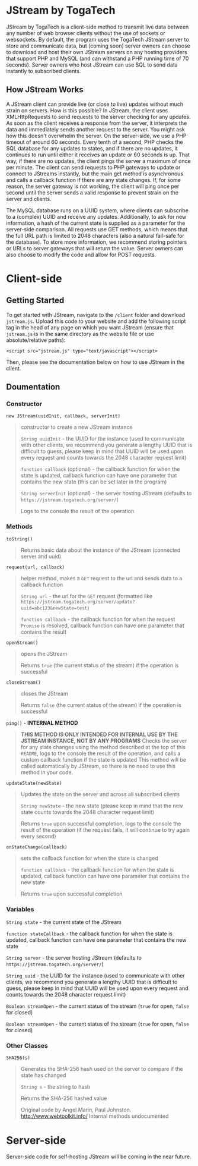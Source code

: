 # JStream by TogaTech
JStream by TogaTech is a client-side method to transmit live data between any number of web browser clients without the use of sockets or websockets. By default, the program uses the TogaTech JStream server to store and communicate data, but (coming soon) server owners can choose to download and host their own JStream servers on any hosting providers that support PHP and MySQL (and can withstand a PHP running time of 70 seconds). Server owners who host JStream can use SQL to send data instantly to subscribed clients.

## How JStream Works
A JStream client can provide live (or close to live) updates without much strain on servers. How is this possible? In JStream, the client uses XMLHttpRequests to send requests to the server checking for any updates. As soon as the client receives a response from the server, it interprets the data and immediately sends another request to the server. You might ask how this doesn't overwhelm the server. On the server-side, we use a PHP timeout of around 60 seconds. Every tenth of a second, PHP checks the SQL database for any updates to states, and if there are no updates, it continues to run until either it receives an update or 60 seconds is up. That way, if there are no updates, the client pings the server a maximum of once per minute. The client can send requests to PHP gateways to update or connect to JStreams instantly, but the main get method is asynchronous and calls a callback function if there are any state changes. If, for some reason, the server gateway is not working, the client will ping once per second until the server sends a valid response to prevent strain on the server and clients.

The MySQL database runs on a UUID system, where clients can subscribe to a (complex) UUID and receive any updates. Additionally, to ask for new information, a hash of the current state is supplied as a parameter for the server-side comparison. All requests use GET methods, which means that the full URL path is limited to 2048 characters (also a natural fail-safe for the database). To store more information, we recommend storing pointers or URLs to server gateways that will return the value. Server owners can also choose to modify the code and allow for POST requests.


# Client-side

## Getting Started
To get started with JStream, navigate to the `/client` folder and download `jstream.js`. Upload this code to your website and add the following script tag in the head of any page on which you want JStream (ensure that `jstream.js` is in the same directory as the website file or use absolute/relative paths):

`<script src="jstream.js" type="text/javascript"></script>`

Then, please see the documentation below on how to use JStream in the client.

## Doumentation

### Constructor

`new JStream(uuidInit, callback, serverInit)`

> constructor to create a new JStream instance
> 
> `String uuidInit` - the UUID for the instance (used to communicate with other clients, we recommend you generate a lengthy UUID that is difficult to guess, please keep in mind that UUID will be used upon every request and counts towards the 2048 character request limit)
> 
> `function callback` (optional) - the callback function for when the state is updated, callback function can have one parameter that contains the new state (this can be set later in the program)
> 
> `String serverInit` (optional) - the server hosting JStream (defaults to `https://jstream.togatech.org/server/`)
>
> Logs to the console the result of the operation

### Methods

`toString()`

> Returns basic data about the instance of the JStream (connected server and uuid)

`request(url, callback)`

> helper method, makes a `GET` request to the url and sends data to a callback function
>
> `String url` - the url for the `GET` request (formatted like `https://jstream.togatech.org/server/update?uuid=abc123&newState=test`)
>
> `function callback` - the callback function for when the request `Promise` is resolved, callback function can have one parameter that contains the result

`openStream()`

> opens the JStream
> 
> Returns `true` (the current status of the stream) if the operation is successful

`closeStream()`

> closes the JStream
> 
> Returns `false` (the current status of the stream) if the operation is successful

`ping()` - **INTERNAL METHOD**

> **THIS METHOD IS ONLY INTENDED FOR INTERNAL USE BY THE JSTREAM INSTANCE, NOT BY ANY PROGRAMS**
> Checks the server for any state changes using the method described at the top of this `README`, logs to the console the result of the operation, and calls a custom callback function if the state is updated
> This method will be called automatically by JStream, so there is no need to use this method in your code.

`updateState(newState)`

> Updates the state on the server and across all subscribed clients
>
> `String newState` - the new state (please keep in mind that the new state counts towards the 2048 character request limit)
>
> Returns `true` upon successful completion, logs to the console the result of the operation (if the request fails, it will continue to try again every second)

`onStateChange(callback)`

> sets the callback function for when the state is changed
>
> `function callback` - the callback function for when the state is updated, callback function can have one parameter that contains the new state
>
> Returns `true` upon successful completion

### Variables
`String state` - the current state of the JStream

`function stateCallback` - the callback function for when the state is updated, callback function can have one parameter that contains the new state

`String server` - the server hosting JStream (defaults to `https://jstream.togatech.org/server/`)

`String uuid` - the UUID for the instance (used to communicate with other clients, we recommend you generate a lengthy UUID that is difficult to guess, please keep in mind that UUID will be used upon every request and counts towards the 2048 character request limit)

`Boolean streamOpen` - the current status of the stream (`true` for open, `false` for closed)

`Boolean streamOpen` - the current status of the stream (`true` for open, `false` for closed)

### Other Classes

`SHA256(s)`

> Generates the SHA-256 hash used on the server to compare if the state has changed
>
> `String s` - the string to hash
>
> Returns the SHA-256 hashed value
>
> Original code by Angel Marin, Paul Johnston.
> http://www.webtoolkit.info/
> Internal methods undocumented

# Server-side
Server-side code for self-hosting JStream will be coming in the near future.
